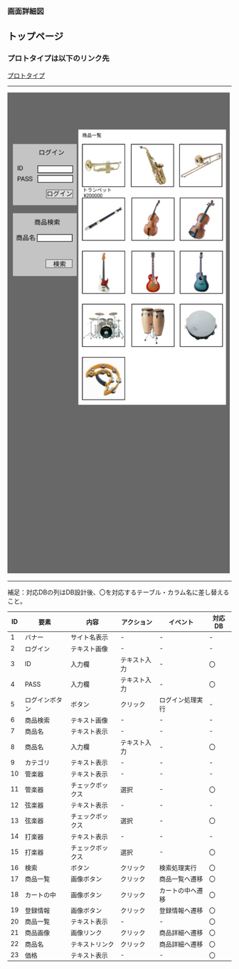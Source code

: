 ### 画面詳細図
## トップページ
### プロトタイプは以下のリンク先
[プロトタイプ](https://www.figma.com/file/agHzoqfIArOQWrA1iAvG0I/Untitled?node-id=0%3A1)
*****
<img src="./img/toppage.png" width="500">

*****
補足：対応DBの列はDB設計後、〇を対応するテーブル・カラム名に差し替えること。

| ID | 要素 | 内容 | アクション | イベント | 対応DB |
|----|-----|------|-----------|----------|-------|
|1   |バナー|サイト名表示|-     |-        |-       |
|2   |ログイン|テキスト画像|-   |-        |-       |
|3   |ID|入力欄|テキスト入力|-            |〇      |
|4   |PASS|入力欄|テキスト入力|-          |〇      |
|5   |ログインボタン|ボタン|クリック|ログイン処理実行|-|
|6   |商品検索|テキスト画像|-   |-        |-       |
|7   |商品名|テキスト表示|-     |-        |-       |
|8   |商品名|入力欄|テキスト入力|-        |〇       |
|9   |カテゴリ|テキスト表示|-   |-        |-       |
|10   |管楽器|テキスト表示|-    |-        |-       |
|11   |管楽器|チェックボックス|選択|-     |〇      |
|12   |弦楽器|テキスト表示|-    |-        |-       |
|13   |弦楽器|チェックボックス|選択|-     |〇      |
|14   |打楽器|テキスト表示|-    |-        |-       |
|15   |打楽器|チェックボックス|選択|-     |〇      |
|16   |検索|ボタン|クリック|検索処理実行|〇        |
|17   |商品一覧|画像ボタン|クリック|商品一覧へ遷移|〇|
|18   |カートの中|画像ボタン|クリック|カートの中へ遷移|〇|
|19   |登録情報|画像ボタン|クリック|登録情報へ遷移|〇|
|20   |商品一覧|テキスト表示|-  |-        |〇     |
|21   |商品画像|画像リンク|クリック|商品詳細へ遷移|〇|
|22   |商品名|テキストリンク|クリック|商品詳細へ遷移|〇|
|23   |価格|テキスト表示|-     |-         |〇      |
